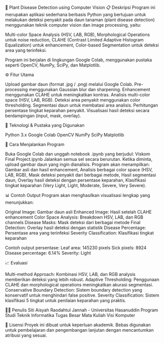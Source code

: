 🌿 Plant Disease Detection using Computer Vision
📋 Deskripsi
Program ini merupakan aplikasi sederhana berbasis Python yang bertujuan untuk melakukan deteksi penyakit pada daun tanaman (plant disease detection) menggunakan teknik computer vision dan image processing, yaitu:

Multi-color Space Analysis (HSV, LAB, RGB),
Morphological Operations untuk noise reduction,
CLAHE (Contrast Limited Adaptive Histogram Equalization) untuk enhancement,
Color-based Segmentation untuk deteksi area yang terinfeksi.

Program ini berjalan di lingkungan Google Colab, menggunakan pustaka seperti OpenCV, NumPy, SciPy, dan Matplotlib.

⚙️ Fitur Utama

Upload gambar daun (format .jpg / .png) melalui Google Colab.
Pre-processing menggunakan Gaussian blur dan sharpening.
Enhancement menggunakan CLAHE untuk meningkatkan kontras.
Analisis multi-color space (HSV, LAB, RGB).
Deteksi area penyakit menggunakan color thresholding.
Segmentasi daun untuk membatasi area analisis.
Perhitungan persentase tingkat keparahan penyakit.
Visualisasi hasil deteksi secara berdampingan (input, mask, overlay).


🔧 Teknologi & Pustaka yang Digunakan

Python 3.x
Google Colab
OpenCV
NumPy
SciPy
Matplotlib


🚀 Cara Menjalankan Program

Buka Google Colab dan unggah notebook .ipynb yang berjudul:
Viskom Final Project.ipynb
Jalankan semua sel secara berurutan.
Ketika diminta, upload gambar daun yang ingin dianalisis.
Program akan menampilkan:
Gambar asli dan hasil enhancement,
Analisis berbagai color space (HSV, LAB, RGB),
Mask deteksi penyakit dari berbagai metode,
Hasil segmentasi daun,
Overlay hasil deteksi dengan persentase keparahan,
Klasifikasi tingkat keparahan (Very Light, Light, Moderate, Severe, Very Severe).




📊 Contoh Output
Program akan menghasilkan visualisasi lengkap yang menunjukkan:

Original Image: Gambar daun asli
Enhanced Image: Hasil setelah CLAHE enhancement
Color Space Analysis: Breakdown HSV, LAB, dan RGB channels
Disease Masks: Mask deteksi dari berbagai metode
Final Detection: Overlay hasil deteksi dengan statistik
Disease Percentage: Persentase area yang terinfeksi
Severity Classification: Klasifikasi tingkat keparahan

Contoh output persentase:
Leaf area: 145230 pixels
Sick pixels: 8924
Disease percentage: 6.14%
Severity: Light

📈 Evaluasi

Multi-method Approach: Kombinasi HSV, LAB, dan RGB analysis memberikan deteksi yang lebih robust.
Adaptive Thresholding: Penggunaan CLAHE dan morphological operations meningkatkan akurasi segmentasi.
Conservative Boundary Detection: Sistem boundary detection yang konservatif untuk menghindari false positive.
Severity Classification: Sistem klasifikasi 5 tingkat untuk penilaian keparahan yang praktis.


👨‍🎓 Penulis
Siti Aisyah Raodahtul Jannah - Universitas Hasanuddin Program Studi Teknik Informatika Tugas Besar Mata Kuliah Visi Komputer

📄 Lisensi
Proyek ini dibuat untuk keperluan akademik. Bebas digunakan untuk pembelajaran dan pengembangan lanjutan dengan mencantumkan atribusi yang sesuai.

